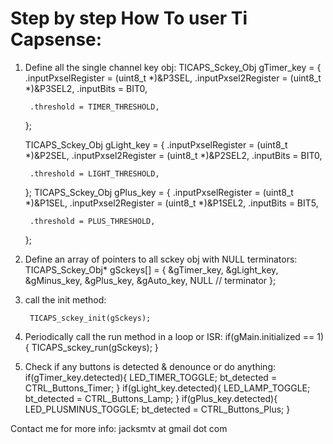 Step by step How To user Ti Capsense:
============

1. Define all the single channel key obj:
      TICAPS_Sckey_Obj gTimer_key = {
        .inputPxselRegister = (uint8_t *)&P3SEL,
      	.inputPxsel2Register = (uint8_t *)&P3SEL2,
      	.inputBits = BIT0,
      
      	.threshold = TIMER_THRESHOLD,
      };
  
      TICAPS_Sckey_Obj gLight_key = {
      	.inputPxselRegister = (uint8_t *)&P2SEL,
      	.inputPxsel2Register = (uint8_t *)&P2SEL2,
      	.inputBits = BIT0,
      
      	.threshold = LIGHT_THRESHOLD,
      };
      TICAPS_Sckey_Obj gPlus_key = {
      	.inputPxselRegister = (uint8_t *)&P1SEL,
      	.inputPxsel2Register = (uint8_t *)&P1SEL2,
      	.inputBits = BIT5,
      
      	.threshold = PLUS_THRESHOLD,
      };

2. Define an array of pointers to all sckey obj with NULL terminators:
      TICAPS_Sckey_Obj* gSckeys[] = {
      	&gTimer_key,
      	&gLight_key,
      	&gMinus_key,
      	&gPlus_key,
      	&gAuto_key,
      	NULL   // terminator
      };

3. call the init method:

    	TICAPS_sckey_init(gSckeys);

4. Periodically call the run method in a loop or ISR:
    	if(gMain.initialized == 1){
    		TICAPS_sckey_run(gSckeys);
    	}

5. Check if any buttons is detected & denounce or do anything:
      if(gTimer_key.detected){
    		LED_TIMER_TOGGLE;
    		bt_detected = CTRL_Buttons_Timer;
    	}
    	if(gLight_key.detected){
    		LED_LAMP_TOGGLE;
    		bt_detected = CTRL_Buttons_Lamp;
    	}
    	if(gPlus_key.detected){
    		LED_PLUSMINUS_TOGGLE;
    		bt_detected = CTRL_Buttons_Plus;
    	}

Contact me for more info: jacksmtv at gmail dot com
